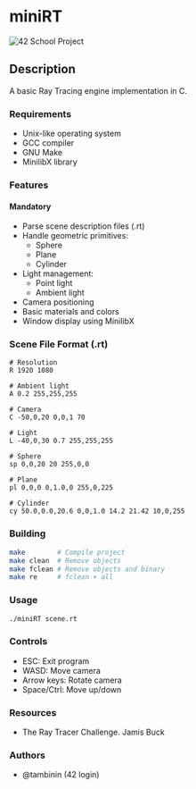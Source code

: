 # miniRT
![42 School Project](https://img.shields.io/badge/42-Project-white?style=flat&logo=42&color=000)

## Description
A basic Ray Tracing engine implementation in C.

### Requirements
- Unix-like operating system
- GCC compiler
- GNU Make
- MinilibX library

### Features
#### Mandatory
- Parse scene description files (.rt)
- Handle geometric primitives:
  - Sphere
  - Plane
  - Cylinder
- Light management:
  - Point light
  - Ambient light
- Camera positioning
- Basic materials and colors
- Window display using MinilibX

### Scene File Format (.rt)
```
# Resolution
R 1920 1080

# Ambient light
A 0.2 255,255,255

# Camera
C -50,0,20 0,0,1 70

# Light
L -40,0,30 0.7 255,255,255

# Sphere
sp 0,0,20 20 255,0,0

# Plane
pl 0,0,0 0,1.0,0 255,0,225

# Cylinder
cy 50.0,0.0,20.6 0,0,1.0 14.2 21.42 10,0,255
```

### Building
```bash
make        # Compile project
make clean  # Remove objects
make fclean # Remove objects and binary
make re     # fclean + all
```

### Usage
```bash
./miniRT scene.rt
```

### Controls
- ESC: Exit program
- WASD: Move camera
- Arrow keys: Rotate camera
- Space/Ctrl: Move up/down

### Resources
- The Ray Tracer Challenge. Jamis Buck

### Authors
- @tambinin (42 login)
